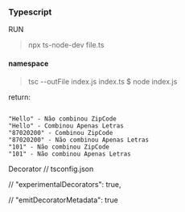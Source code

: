 ### Typescript

RUN

> npx ts-node-dev file.ts

#### namespace

> tsc --outFile index.js index.ts
> \$ node index.js

return:

```

"Hello" - Não combinou ZipCode
"Hello" - Combinou Apenas Letras
"87020200" - Combinou ZipCode
"87020200" - Não combinou Apenas Letras
"101" - Não combinou ZipCode
"101" - Não combinou Apenas Letras
```

Decorator
// tsconfig.json

// "experimentalDecorators": true,

// "emitDecoratorMetadata": true
